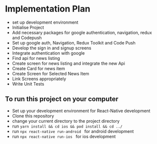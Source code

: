 # Implementation Plan

- set up development environment
- Initialise Project
- Add necessary packages for google authentication, navigation, redux and Codepush
- Set up google auth, Navigation, Redux Toolkit and Code Push
- Develop the sign in and signup screens
- Integrate authentication with google
- Find api for news listing
- Create screen for news listing and integrate the new Api
- Create Card for news item
- Create Screen for Selected News Item
- Link Screens appropriately
- Write Unit Tests

## To run this project on your computer
* Set up your development environment for React-Native development
* Clone this repository
* change your current directory to the project directory
* run `yarn install && cd ios && pod install && cd ../`
* run `npx react-native run-android ` for android development
* run `npx react-native run-ios ` for ios development